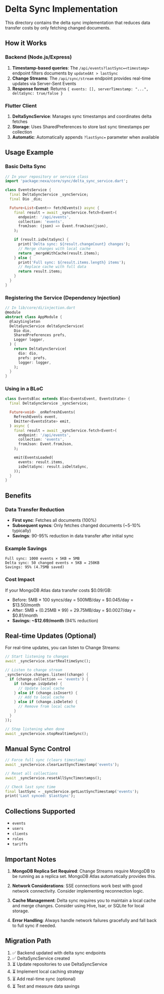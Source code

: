# Delta Sync Implementation

This directory contains the delta sync implementation that reduces data transfer costs by only fetching changed documents.

## How it Works

### Backend (Node.js/Express)
1. **Timestamp-based queries**: The `/api/events?lastSync=<timestamp>` endpoint filters documents by `updatedAt > lastSync`
2. **Change Streams**: The `/api/sync/stream` endpoint provides real-time updates via Server-Sent Events
3. **Response format**: Returns `{ events: [], serverTimestamp: "...", deltaSync: true/false }`

### Flutter Client
1. **DeltaSyncService**: Manages sync timestamps and coordinates delta fetches
2. **Storage**: Uses SharedPreferences to store last sync timestamps per collection
3. **Automatic**: Automatically appends `?lastSync=` parameter when available

## Usage Example

### Basic Delta Sync

```dart
// In your repository or service class
import 'package:nexa/core/sync/delta_sync_service.dart';

class EventsService {
  final DeltaSyncService _syncService;
  final Dio _dio;

  Future<List<Event>> fetchEvents() async {
    final result = await _syncService.fetch<Event>(
      endpoint: '/api/events',
      collection: 'events',
      fromJson: (json) => Event.fromJson(json),
    );

    if (result.isDeltaSync) {
      print('Delta sync: ${result.changeCount} changes');
      // Merge changes with local cache
      return _mergeWithCache(result.items);
    } else {
      print('Full sync: ${result.items.length} items');
      // Replace cache with full data
      return result.items;
    }
  }
}
```

### Registering the Service (Dependency Injection)

```dart
// In lib/core/di/injection.dart
@module
abstract class AppModule {
  @lazySingleton
  DeltaSyncService deltaSyncService(
    Dio dio,
    SharedPreferences prefs,
    Logger logger,
  ) {
    return DeltaSyncService(
      dio: dio,
      prefs: prefs,
      logger: logger,
    );
  }
}
```

### Using in a BLoC

```dart
class EventsBloc extends Bloc<EventsEvent, EventsState> {
  final DeltaSyncService _syncService;

  Future<void> _onRefreshEvents(
    RefreshEvents event,
    Emitter<EventsState> emit,
  ) async {
    final result = await _syncService.fetch<Event>(
      endpoint: '/api/events',
      collection: 'events',
      fromJson: Event.fromJson,
    );

    emit(EventsLoaded(
      events: result.items,
      isDeltaSync: result.isDeltaSync,
    ));
  }
}
```

## Benefits

### Data Transfer Reduction
- **First sync**: Fetches all documents (100%)
- **Subsequent syncs**: Only fetches changed documents (~5-10% typically)
- **Savings**: 90-95% reduction in data transfer after initial sync

### Example Savings
```
Full sync: 1000 events × 5KB = 5MB
Delta sync: 50 changed events × 5KB = 250KB
Savings: 95% (4.75MB saved)
```

### Cost Impact
If your MongoDB Atlas data transfer costs $0.09/GB:
- Before: 5MB × 100 syncs/day = 500MB/day = $0.045/day = $13.50/month
- After: 5MB + (0.25MB × 99) = 29.75MB/day = $0.0027/day = $0.81/month
- **Savings: ~$12.69/month** (94% reduction)

## Real-time Updates (Optional)

For real-time updates, you can listen to Change Streams:

```dart
// Start listening to changes
await _syncService.startRealtimeSync();

// Listen to change stream
_syncService.changes.listen((change) {
  if (change.collection == 'events') {
    if (change.isUpdate) {
      // Update local cache
    } else if (change.isInsert) {
      // Add to local cache
    } else if (change.isDelete) {
      // Remove from local cache
    }
  }
});

// Stop listening when done
await _syncService.stopRealtimeSync();
```

## Manual Sync Control

```dart
// Force full sync (clears timestamp)
await _syncService.clearLastSyncTimestamp('events');

// Reset all collections
await _syncService.resetAllSyncTimestamps();

// Check last sync time
final lastSync = _syncService.getLastSyncTimestamp('events');
print('Last synced: $lastSync');
```

## Collections Supported

- `events`
- `users`
- `clients`
- `roles`
- `tariffs`

## Important Notes

1. **MongoDB Replica Set Required**: Change Streams require MongoDB to be running as a replica set. MongoDB Atlas automatically provides this.

2. **Network Considerations**: SSE connections work best with good network connectivity. Consider implementing reconnection logic.

3. **Cache Management**: Delta sync requires you to maintain a local cache and merge changes. Consider using Hive, Isar, or SQLite for local storage.

4. **Error Handling**: Always handle network failures gracefully and fall back to full sync if needed.

## Migration Path

1. ✅ Backend updated with delta sync endpoints
2. ✅ DeltaSyncService created
3. ⏳ Update repositories to use DeltaSyncService
4. ⏳ Implement local caching strategy
5. ⏳ Add real-time sync (optional)
6. ⏳ Test and measure data savings
